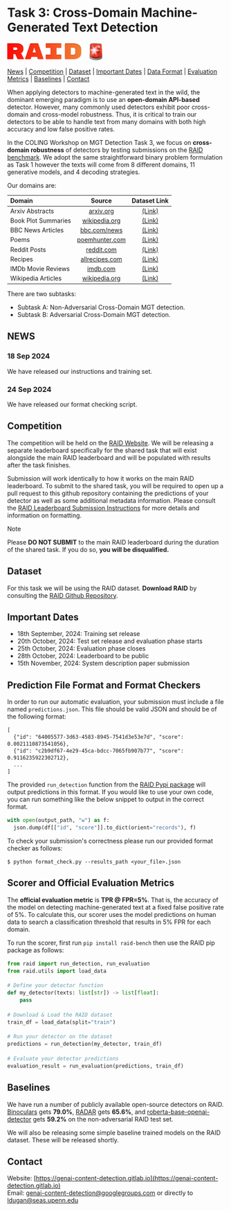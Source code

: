 # Task 3: Cross-Domain Machine-Generated Text Detection

<p align="left" float="left">
  <img src="logo.png" height="40" />
</p>


[News](#news) | [Competition](#competition) | [Dataset](#dataset) | [Important Dates](#important_dates) | [Data Format](#data_format) | [Evaluation Metrics](#scorer_and_official_evaluation_metrics) | [Baselines](#baselines) | [Contact](#contact)

<!-- Large language models (LLMs) are becoming mainstream and easily accessible, ushering in an explosion of machine-generated content over various channels, such as news, social media, question-answering forums, educational, and even academic contexts. Recent LLMs, such as GPT-4o, Claude3.5 and Gemini1.5-pro, generate remarkably fluent responses to a wide variety of user queries. The articulate nature of such generated texts makes LLMs attractive for replacing human labor in many scenarios. However, this has also resulted in concerns regarding their potential misuse, such as spreading misinformation and causing disruptions in the education system. Since humans perform only slightly better than chance when classifying machine-generated vs. human-written text, there is a need to develop automatic systems to identify machine-generated text with the goal of mitigating its potential misuse. -->

When applying detectors to machine-generated text in the wild, the dominant emerging paradigm is to use an **open-domain API-based** detector. However, many commonly used detectors exhibit poor cross-domain and cross-model robustness. Thus, it is critical to train our detectors to be able to handle text from many domains with both high accuracy and low false positive rates.

In the COLING Workshop on MGT Detection Task 3, we focus on **cross-domain robustness** of detectors by testing submissions on the [RAID benchmark](https://raid-bench.xyz/). We adopt the same straightforward binary problem formulation as Task 1 however the texts will come from 8 different domains, 11 generative models, and 4 decoding strategies.

Our domains are:

| Domain              | Source | Dataset Link |
| :---------------- | :------: | :----: |
| Arxiv Abstracts | [arxiv.org](https://arxiv.org) | [(Link)](https://www.kaggle.com/datasets/Cornell-University/arxiv) |
| Book Plot Summaries | [wikipedia.org](https://wikipedia.org) | [(Link)](https://paperswithcode.com/dataset/cmu-book-summary-dataset) |
| BBC News Articles |  [bbc.com/news](https://www.bbc.com/news) | [(Link)](https://github.com/derekgreene/bbc-datasets) |
| Poems |  [poemhunter.com](https://www.poemhunter.com/)   | [(Link)](https://www.kaggle.com/datasets/michaelarman/poemsdataset) |
| Reddit Posts | [reddit.com](https://www.reddit.com/) | [(Link)](https://huggingface.co/datasets/sentence-transformers/reddit-title-body) |
| Recipes | [allrecipes.com](https://www.allrecipes.com/) | [(Link)](https://recipenlg.cs.put.poznan.pl/) |
| IMDb Movie Reviews | [imdb.com](https://www.imdb.com/) | [(Link)](https://ieee-dataport.org/open-access/imdb-movie-reviews-dataset) |
| Wikipedia Articles | [wikipedia.org](https://www.wikipedia.org/) | [(Link)](https://huggingface.co/datasets/aadityaubhat/GPT-wiki-intro) |

<!-- [cookbooks.com](https://cookbooks.com/), [food.com](https://www.food.com/), [yummly.com](https://www.yummly.com/) -->

There are two subtasks:
- Subtask A: Non-Adversarial Cross-Domain MGT detection.
- Subtask B: Adversarial Cross-Domain MGT detection.

## <a name="news"></a>NEWS 

### 18 Sep 2024

We have released our instructions and training set.

### 24 Sep 2024

We have released our format checking script.

## <a name="competition"></a>Competition

The competition will be held on the [RAID Website](https://raid-bench.xyz/). We will be releasing a separate leaderboard specifically for the shared task that will exist alongside the main RAID leaderboard and will be populated with results after the task finishes.

Submission will work identically to how it works on the main RAID leaderboard. To submit to the shared task, you will be required to open up a pull request to this github repository containing the predictions of your detector as well as some additional metadata information. Please consult the [RAID Leaderboard Submission Instructions](https://github.com/liamdugan/raid?tab=readme-ov-file#leaderboard-submission) for more details and information on formatting.

> [!NOTE]
> Please **DO NOT SUBMIT** to the main RAID leaderboard during the duration of the shared task. If you do so, **you will be disqualified.**

## <a name="dataset"></a>Dataset
For this task we will be using the RAID dataset.
**Download RAID** by consulting the [RAID Github Repository](https://github.com/liamdugan/raid?tab=readme-ov-file#download-raid).

## <a name="important_dates"></a>Important Dates

- 18th September, 2024: Training set release
- 20th October, 2024: Test set release and evaluation phase starts
- 25th October, 2024: Evaluation phase closes
- 28th October, 2024: Leaderboard to be public
- 15th November, 2024: System description paper submission

## <a name="data_format"></a>Prediction File Format and Format Checkers

In order to run our automatic evaluation, your submission must include a file named `predictions.json`.
This file should be valid JSON and should be of the following format:
```
[
  {"id": "64005577-3d63-4583-8945-7541d3e53e7d", "score": 0.0021110873541056},
  {"id": "c2b9df67-4e29-45ca-bdcc-7065fb907b77", "score": 0.9116235922302712},
  ...
]
```
The provided `run_detection` function from the [RAID Pypi package](https://pypi.org/project/raid-bench/) will output predictions in this format. 
If you would like to use your own code, you can run something like the below snippet to output in the correct format.
```py
with open(output_path, "w") as f:
  json.dump(df[["id", "score"]].to_dict(orient="records"), f)
```

To check your submission's correctness please run our provided format checker as follows:
```
$ python format_check.py --results_path <your_file>.json
```

## <a name="scorer_and_official_evaluation_metrics"></a>Scorer and Official Evaluation Metrics

The **official evaluation metric** is **TPR @ FPR=5%**. That is, the accuracy of the model on detecting machine-generated text at a fixed false positive rate of 5%.
To calculate this, our scorer uses the model predictions on human data to search a classification threshold that results in 5% FPR for each domain.

To run the scorer, first run `pip install raid-bench` then use the RAID pip package as follows:

```py
from raid import run_detection, run_evaluation
from raid.utils import load_data

# Define your detector function
def my_detector(texts: list[str]) -> list[float]:
    pass

# Download & Load the RAID dataset
train_df = load_data(split="train")

# Run your detector on the dataset
predictions = run_detection(my_detector, train_df)

# Evaluate your detector predictions
evaluation_result = run_evaluation(predictions, train_df)
```

## <a name="baselines"></a>Baselines

We have run a number of publicly available open-source detectors on RAID. [Binoculars](https://arxiv.org/abs/2401.12070) gets **79.0%**, [RADAR](https://huggingface.co/TrustSafeAI/RADAR-Vicuna-7B) gets **65.6%**, and [roberta-base-openai-detector](https://huggingface.co/openai-community/roberta-base-openai-detector) gets **59.2%** on the non-adversarial RAID test set.

We will also be releasing some simple baseline trained models on the RAID dataset. These will be released shortly.

## <a name="contact"></a>Contact

Website: [https://genai-content-detection.gitlab.io](https://genai-content-detection.gitlab.io)  
Email: genai-content-detection@googlegroups.com or directly to ldugan@seas.upenn.edu
